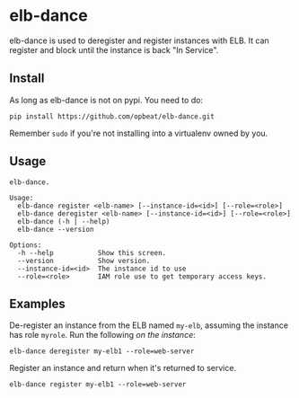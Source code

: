 elb-dance
=========

elb-dance is used to deregister and register instances with ELB.
It can register and block until the instance is back "In Service".


## Install

As long as elb-dance is not on pypi. You need to do:

    pip install https://github.com/opbeat/elb-dance.git


Remember `sudo` if you're not installing into a virtualenv owned by you.

## Usage

    elb-dance.

    Usage:
      elb-dance register <elb-name> [--instance-id=<id>] [--role=<role>]
      elb-dance deregister <elb-name> [--instance-id=<id>] [--role=<role>]
      elb-dance (-h | --help)
      elb-dance --version

    Options:
      -h --help           Show this screen.
      --version           Show version.
      --instance-id=<id>  The instance id to use
      --role=<role>       IAM role use to get temporary access keys.

## Examples

De-register an instance from the ELB named `my-elb`, assuming the instance has role `myrole`. Run the following *on the instance*:

    elb-dance deregister my-elb1 --role=web-server

Register an instance and return when it's returned to service.

    elb-dance register my-elb1 --role=web-server
